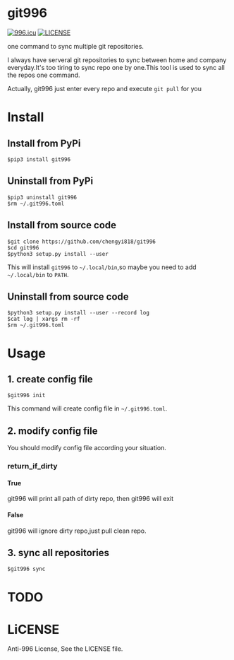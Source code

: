 # git996
[![996.icu](https://img.shields.io/badge/link-996.icu-red.svg)](https://996.icu)
[![LICENSE](https://img.shields.io/badge/license-Anti%20996-blue.svg)](https://github.com/996icu/996.ICU/blob/master/LICENSE)


one command to sync multiple git repositories.

I always have serveral git repositories to sync between home and company everyday.It's too tiring to sync repo one by one.This tool is used to sync all the repos one command.

Actually, git996 just enter every repo and execute `git pull` for you

# Install

## Install from PyPi
```
$pip3 install git996
```

## Uninstall from PyPi
```
$pip3 uninstall git996
$rm ~/.git996.toml
```

## Install from source code
```
$git clone https://github.com/chengyi818/git996
$cd git996
$python3 setup.py install --user
```

This will install `git996` to `~/.local/bin`,so maybe you need to add `~/.local/bin` to `PATH`.

## Uninstall from source code
```
$python3 setup.py install --user --record log
$cat log | xargs rm -rf
$rm ~/.git996.toml
```

# Usage

## 1. create config file
```
$git996 init
```
This command will create config file in `~/.git996.toml`.

## 2. modify config file
You should modify config file according your situation.

### return_if_dirty

#### True
git996 will print all path of dirty repo, then git996 will exit

#### False
git996 will ignore dirty repo,just pull clean repo.


## 3. sync all repositories
```
$git996 sync
```

# TODO

# LiCENSE
Anti-996 License, See the LICENSE file.
